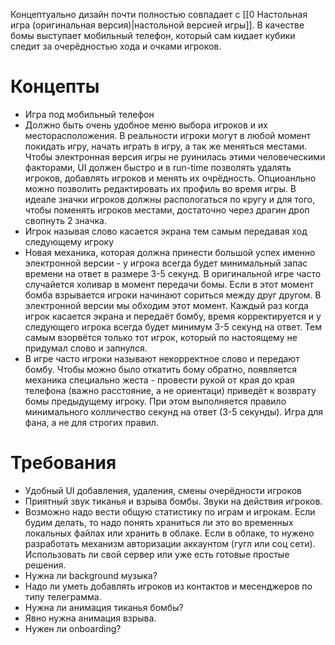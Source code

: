 Концептуально дизайн почти полностью совпадает с [[0 Настольная игра (оригинальная версия)|настольной версией игры]]. В качестве бомы выступает мобильный телефон, который сам кидает кубики следит за очерёдностью хода и очками игроков.

# Концепты
* Игра под мобильный телефон
* Должно быть очень удобное меню выбора игроков и их месторасположения. В реальности игроки могут в любой момент покидать игру, начать играть в игру, а так же меняться местами. Чтобы электронная версия игры не руинилась этими человеческими факторами, UI должен быстро и в run-time позволять удалять игроков, добавлять игроков и менять их очрёдность. Опциоанльно можно позволить редактировать их профиль во время игры. В идеале значки игроков должны распологаться по кругу и для того, чтобы поменять игроков местами, достаточно через драгин дроп свопнуть 2 значка.
* Игрок называя слово касается экрана тем самым передавая ход следующему игроку
* Новая механика, которая должна принести большой успех именно электронной версии - у игрока всегда будет минимальный запас времени на ответ в размере 3-5 секунд. В оригинальной игре часто случайется холивар в момент передачи бомы. Если в этот момент бомба взрывается игроки начинают сориться между друг другом. В электронной версии мы обходим этот момент. Каждый раз когда игрок касается экрана и передаёт бомбу, время корректируется и у следующего игрока всегда будет минимум 3-5 секунд на ответ. Тем самым взорвётся только тот игрок, который по настоящему не придумал слово и запнулся.
* В игре часто игроки называют некорректное слово и передают бомбу. Чтобы можно было откатить бому обратно, появляется механика специально жеста - провести рукой от края до края телефона (важно расстояние, а не ориентаци) приведёт к возврату бомы предыдущему игроку. При этом выполняется правило минимального колличество секунд на ответ (3-5 секунды). Игра для фана, а не для строгих правил.


# Требования
* Удобный UI добавления, удаления, смены очерёдности игроков
* Приятный звук тиканья и взрыва бомбы. Звуки на действия игроков.
* Возможно надо вести общую статистику по играм и игрокам. Если будим делать, то надо понять храниться ли это во временных локальных файлах или хранить в облаке. Если в облаке, то нужено разработать механизм авторизации аккаунтом (гугл или соц сети). Использовать ли свой сервер или уже есть готовые простые решения.
* Нужна ли background музыка?
* Надо ли уметь добавлять игроков из контактов и месенджеров по типу телеграмма.
* Нужна ли анимация тиканья бомбы?
* Явно нужна анимация взрыва.
* Нужен ли onboarding?
